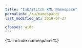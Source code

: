 ```yaml
---
title: "Ink/Stitch XML Namespace"
permalink: /ru/namespace/
last_modified_at: 2018-07-27

classes: wide
---
```

{% include namespace %}

